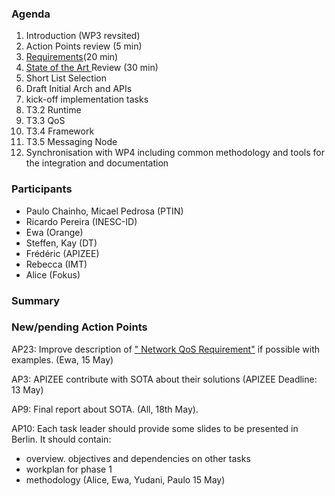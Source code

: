 ### Agenda

1. Introduction (WP3 revsited)
1. Action Points review (5 min)
1. [Requirements](../sota/selection-criteria.md)(20 min)
1. [State of the Art ](../sota/sota.md) Review (30 min)
1. Short List Selection
1. Draft Initial Arch and APIs
1. kick-off implementation tasks
 1. T3.2 Runtime
 1. T3.3 QoS
 1. T3.4 Framework
 1. T3.5 Messaging Node
 4. Synchronisation with WP4 including common methodology and tools for the integration and documentation
 
### Participants


* Paulo Chainho, Micael Pedrosa (PTIN)
* Ricardo Pereira (INESC-ID)
* Ewa (Orange)
* Steffen, Kay (DT)
* Frédéric (APIZEE)
* Rebecca (IMT)
* Alice (Fokus)


### Summary



### New/pending Action Points

AP23: Improve description of [" Network QoS Requirement"](https://github.com/reTHINK-project/core-framework/labels/Network%20QoS%20Requirement) if possible with examples. (Ewa, 15 May)

AP3: APIZEE contribute with SOTA about their solutions (APIZEE Deadline: 13 May)

AP9: Final report about SOTA. (All, 18th May).

AP10: Each task leader should provide some slides to be presented in Berlin. It should contain:
- overview. objectives and dependencies on other tasks
- workplan for phase 1
- methodology
(Alice, Ewa, Yudani, Paulo 15 May)
